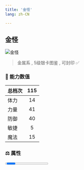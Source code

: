 ```yaml
---
title: '金怪'
lang: zh-CN

---
```


<RouterBack />

## 金怪

![金怪](https://user-images.githubusercontent.com/78347270/115958472-9455af00-a542-11eb-814d-961b7816f00a.gif) 

> 金属系 , 5级银卡图鉴<Card :type="1" /> , 可封印 ✅


### 💪 能力数值

| 总档次       | 115            |
| :----------- |:-------------:|
| 体力      | 14   <Stars :number="1.5" />  |
| 力量      | 41   <Stars :number="4" />  |
| 防御      | 40   <Stars :number="4" />  | 
| 敏捷      | 5  <Stars :number="0.5" />  | 
| 魔法      | 15  <Stars :number="1.5" />   | 


### ⚖️ 属性


<Progress earth :number="0" />

<Progress water :number="0" />

<Progress fire :number="0" />

<Progress wind :number="10" />

### ✨ 技能栏 <Strong>7个</Strong>

- 攻击
- 防御

### 👶 1级出现点

- 完成 :scroll: 古钱交易商任务获取









